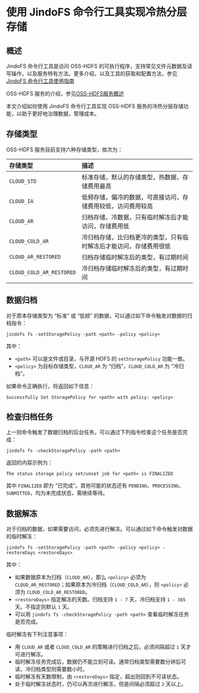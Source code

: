 # 使用 JindoFS 命令行工具实现冷热分层存储

## 概述

JindoFS 命令行工具是访问 OSS-HDFS 的可执行程序，支持常见文件元数据及读写操作，以及服务特有方法。更多介绍，以及工具的获取和配置方法，参见[JindoFS 命令行工具使用指南](/docs/user/6.x/jindofs/jindofs_client_tools.md)

OSS-HDFS 服务的介绍，参见[OSS-HDFS服务概述](https://help.aliyun.com/document_detail/405089.htm)

本文介绍如何使用 JindoFS 命令行工具实现 OSS-HDFS 服务的冷热分层存储功能，以助于更好地治理数据，管理成本。

## 存储类型

OSS-HDFS 服务目前支持六种存储类型，依次为：

| 存储类型                     | 描述                                |
|:-------------------------|:----------------------------------|
| `CLOUD_STD`              | 标准存储，默认的存储类型，热数据，存储费用最高           |
| `CLOUD_IA`               | 低频存储，偏冷的数据，可直接访问，存储费用较低，访问费用较高    |
| `CLOUD_AR`               | 归档存储，冷数据，只有临时解冻后才能访问，存储费用低        |
| `CLOUD_COLD_AR`          | 冷归档存储，比归档更冷的类型，只有临时解冻后才能访问，存储费用很低 |
| `CLOUD_AR_RESTORED`      | 归档存储临时解冻后的类型，有过期时间                |
| `CLOUD_COLD_AR_RESTORED` | 冷归档存储临时解冻后的类型，有过期时间               |

## 数据归档

对于原本存储类型为 “标准” 或 “低频” 的数据，可以通过如下命令触发对数据的归档指令：
```text
jindofs fs -setStoragePolicy -path <path> -policy <policy>
```
其中：
 * `<path>` 可以是文件或目录，与开源 HDFS 的 `setStoragePolicy` 功能一致。
 * `<policy>` 为目标存储类型，`CLOUD_AR` 为 “归档”，`CLOUD_COLD_AR` 为 “冷归档”。

如果命令正确执行，将返回如下信息：
```text
Successfully Set StoragePolicy for <path> with policy: <policy>
```

## 检查归档任务

上一则命令触发了数据归档的后台任务。可以通过下列指令检查这个任务是否完成：
```text
jindofs fs -checkStoragePolicy -path <path>
```
返回的内容示例为：
```text
The status storage policy set/unset job for <path> is FINALIZED
```
其中 `FINALIZED` 即为 “已完成”。其他可能的状态还有 `PENDING`、`PROCESSING`、`SUBMITTED`，均为未完成状态，需继续等待。

## 数据解冻

对于归档的数据，如果需要访问，必须先进行解冻。可以通过如下命令触发对数据的临时解冻：
```text
jindofs fs -setStoragePolicy -path <path> -policy <policy> -restoreDays <restoreDays>
```
其中：
 * 如果数据原本为归档（`CLOUD_AR`），那么 `<policy>` 必须为 `CLOUD_AR_RESTORED`；如果原本为冷归档（`CLOUD_COLD_AR`），则 `<policy>` 必须为 `CLOUD_COLD_AR_RESTORED`。
 * `<restoreDays>` 指定解冻的天数。归档支持 `1 - 7` 天，冷归档支持 `1 - 365` 天。不指定则默认 `1` 天。
 * 可以用 `jindofs fs -checkStoragePolicy -path <path>` 查看临时解冻任务是否完成。

临时解冻有下列注意事项：
 * 用 `CLOUD_AR` 或者 `CLOUD_COLD_AR` 的策略进行归档之后，必须间隔超过 `1` 天才可进行解冻。
 * 临时解冻任务完成后，数据仍不能立刻可读。通常归档类型需要数分钟后可读，冷归档类型则需要数小时。
 * 临时解冻有天数限制，由 `<restoreDays>` 指定，超出则回到不可读状态。
 * 处于临时解冻状态时，仍可以再次进行解冻，但是间隔必须超过 `2` 天以上。
